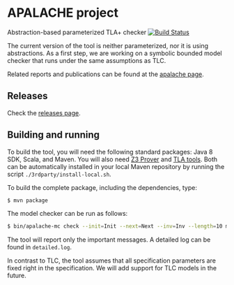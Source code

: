 # APALACHE project

Abstraction-based parameterized TLA+ checker [![Build Status](https://travis-ci.org/konnov/apalache.svg?branch=master)](https://travis-ci.org/konnov/apalache)

The current version of the tool is neither parameterized, nor it is using
abstractions. As a first step, we are working on a symbolic bounded model
checker that runs under the same assumptions as TLC.

Related reports and publications can be found at the
[apalache page](http://forsyte.at/research/apalache/).

## Releases

Check the [releases page](https://github.com/konnov/apalache/releases).

## Building and running

To build the tool, you will need the following standard packages: Java 8 SDK,
Scala, and Maven. You will also need [Z3 Prover](https://github.com/Z3Prover/z3)
and [TLA tools](http://lamport.azurewebsites.net/tla/tools.html).
Both can be automatically installed in your local Maven repository by running the
script `./3rdparty/install-local.sh`.

To build the complete package, including the dependencies, type:

```bash
$ mvn package
```

The model checker can be run as follows:

```bash
$ bin/apalache-mc check --init=Init --next=Next --inv=Inv --length=10 myspec.tla
```

The tool will report only the important messages. A detailed log can be found in `detailed.log`.

In contrast to TLC, the tool assumes that all specification parameters are
fixed right in the specification. We will add support for TLC models in
the future.
